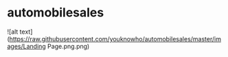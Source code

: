 # automobilesales
![alt text](https://raw.githubusercontent.com/youknowho/automobilesales/master/images/Landing Page.png.png)
